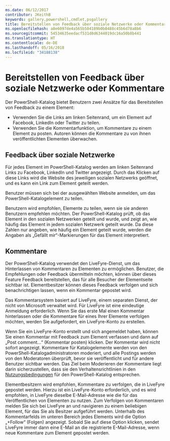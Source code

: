 ```yaml
---
ms.date: 06/12/2017
contributor: JKeithB
keywords: gallery,powershell,cmdlet,psgallery
title: Bereitstellen von Feedback über soziale Netzwerke oder Kommentare
ms.openlocfilehash: a8e6097de4a565b504189b0b0488c45b6d78a8b6
ms.sourcegitcommit: 54534635eedacf531d8d6344019dc16a50b8b441
ms.translationtype: HT
ms.contentlocale: de-DE
ms.lasthandoff: 05/16/2018
ms.locfileid: "34188138"
---
```

# <a name="providing-feedback-via-social-media-or-comments"></a>Bereitstellen von Feedback über soziale Netzwerke oder Kommentare

Der PowerShell-Katalog bietet Benutzern zwei Ansätze für das Bereitstellen von Feedback zu einem Element:

- Verwenden Sie die Links am linken Seitenrand, um ein Element auf Facebook, LinkedIn oder Twitter zu teilen.
- Verwenden Sie die Kommentarfunktion, um Kommentare zu einem Element zu posten. Autoren können die Kommentare zu von ihnen veröffentlichten Elementen überwachen.

## <a name="social-media-feedback"></a>Feedback über soziale Netzwerke

Für jedes Element im PowerShell-Katalog werden am linken Seitenrand Links zu Facebook, LinkedIn und Twitter angezeigt.
Durch das Klicken auf diese Links wird die Website des jeweiligen sozialen Netzwerks geöffnet, und es kann ein Link zum Element geteilt werden.

Benutzer müssen sich bei der ausgewählten Website anmelden, um das PowerShell-Katalogelement zu teilen.

Benutzern wird empfohlen, Elemente zu teilen, wenn sie sie anderen Benutzern empfehlen möchten.
Der PowerShell-Katalog prüft, ob das Element in den sozialen Netzwerken geteilt und wurde, und zeigt an, wie häufig das Element in jedem sozialen Netzwerk geteilt wurde.
Da diese Zahlen nur angeben, wie häufig ein Element geteilt wurde, werden die Angaben als „Gefällt mir“-Markierungen für das Element interpretiert.


## <a name="comments"></a>Kommentare

Der PowerShell-Katalog verwendet den LiveFyre-Dienst, um das Hinterlassen von Kommentaren zu Elementen zu ermöglichen.
Benutzer, die Empfehlungen oder Feedback übermitteln möchten, können über dieses Feature Feedback bereitstellen, das für alle Besucher der Elementseite sichtbar ist.
Elementbesitzer können dieses Feedback verfolgen und sich benachrichtigen lassen, wenn ein Kommentar gepostet wird.

Das Kommentarsystem basiert auf LiveFyre, einem separaten Dienst, der nicht von Microsoft verwaltet wird. Für LiveFyre ist eine eindeutige Anmeldung erforderlich.
Wenn Sie das erste Mal einen Kommentar hinterlassen oder die Kommentare für eines Ihrer Elemente verfolgen möchten, werden Sie aufgefordert, ein LiveFyre-Konto zu erstellen.

Wenn Sie ein LiveFyre-Konto erstellt und sich angemeldet haben, können Sie einen Kommentar mit Feedback zum Element verfassen und dann auf „Post comment...“ (Kommentar posten) klicken. Der Kommentar wird nicht sofort angezeigt.
Kommentare für Katalogelemente werden von den PowerShell-Katalogadministratoren moderiert, und alle Postings werden von den Moderatoren überprüft, bevor sie veröffentlicht und für andere Benutzer sichtbar werden.
Das Ziel beim Moderieren der Kommentare liegt darin sicherzustellen, dass sie den Verhaltensrichtlinien in den [Nutzungsbedingungen](https://www.powershellgallery.com/policies/Terms) für den PowerShell-Katalog entsprechen.

Elementbesitzern wird empfohlen, Kommentare zu verfolgen, die in LiveFyre gepostet werden.
Hierzu ist ein LiveFyre-Konto erforderlich, und es wird empfohlen, in LiveFyre dieselbe E-Mail-Adresse wie die für das Veröffentlichen von Elementen zu nutzen.
Zum Verfolgen von Kommentaren melden Sie sich bei LiveFyre an und navigieren zu einem beliebigen Element, für das Sie als Besitzer aufgeführt werden.
Unterhalb des Kommentarfelds im unteren Bereich jedes Elements wird die Option „+Follow“ (Folgen) angezeigt.
Sobald Sie auf diese Option klicken, sendet LiveFyre immer dann eine E-Mail an die registrierte E-Mail-Adresse, wenn neue Kommentare zum Element gepostet werden.